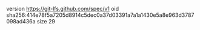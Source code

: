 version https://git-lfs.github.com/spec/v1
oid sha256:414e78f5a7205d8914c5dec0a37d03391a7a1a1430e5a8e963d3787098ad436a
size 29
